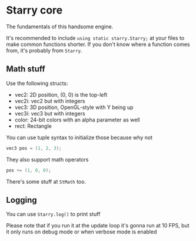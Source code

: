 # Starry core

The fundamentals of this handsome engine.

It's recommended to include `using static starry.Starry;` at your files to make common functions shorter. If you don't know where a function comes from, it's probably from `Starry`.

## Math stuff

Use the following structs:
- vec2: 2D position, (0, 0) is the top-left
- vec2i: vec2 but with integers
- vec3: 3D position, OpenGL-style with Y being up
- vec3i: vec3 but with integers
- color: 24-bit colors with an alpha parameter as well
- rect: Rectangle

You can use tuple syntax to initialize those because why not

```cs
vec3 pos = (1, 2, 3);
```

They also support math operators
```cs
pos += (1, 0, 0);
```

There's some stuff at `StMath` too.

## Logging

You can use `Starry.log()` to print stuff

Please note that if you run it at the update loop it's gonna run at 10 FPS, but it only runs on debug mode or when verbose mode is enabled